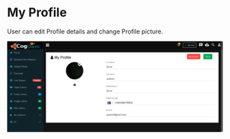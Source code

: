 # My Profile

User can edit Profile details and change Profile picture.

![](../.gitbook/assets/image%20%28108%29.png)

